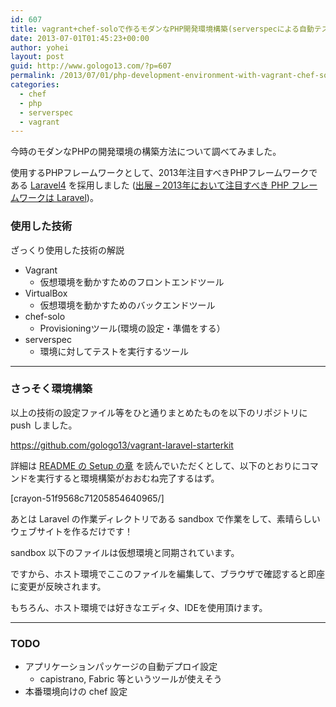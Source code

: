 ```yaml
---
id: 607
title: vagrant+chef-soloで作るモダンなPHP開発環境構築(serverspecによる自動テスト付き）
date: 2013-07-01T01:45:23+00:00
author: yohei
layout: post
guid: http://www.gologo13.com/?p=607
permalink: /2013/07/01/php-development-environment-with-vagrant-chef-solo-laravel-serverspec/
categories:
  - chef
  - php
  - serverspec
  - vagrant
---
```

今時のモダンなPHPの開発環境の構築方法について調べてみました。
  
使用するPHPフレームワークとして、2013年注目すべきPHPフレームワークである [Laravel4](http://laravel.com/docs) を採用しました ([出展 &#8211; 2013年において注目すべき PHP フレームワークは Laravel](http://blog.sarabande.jp/post/48522241291))。

### 使用した技術

ざっくり使用した技術の解説

  * Vagrant 
      * 仮想環境を動かすためのフロントエンドツール
  * VirtualBox 
      * 仮想環境を動かすためのバックエンドツール
  * chef-solo 
      * Provisioningツール(環境の設定・準備をする）
  * serverspec 
      * 環境に対してテストを実行するツール

* * *

### さっそく環境構築

以上の技術の設定ファイル等をひと通りまとめたものを以下のリポジトリに push しました。

  
https://github.com/gologo13/vagrant-laravel-starterkit

詳細は [README の Setup の章](https://github.com/gologo13/vagrant-laravel-starterkit/blob/master/README.md) を読んでいただくとして、以下のとおりにコマンドを実行すると環境構築がおおむね完了するはず。

[crayon-51f9568c71205854640965/]

あとは Laravel の作業ディレクトリである sandbox で作業をして、素晴らしいウェブサイトを作るだけです！

sandbox 以下のファイルは仮想環境と同期されています。
  
ですから、ホスト環境でここのファイルを編集して、ブラウザで確認すると即座に変更が反映されます。
  
もちろん、ホスト環境では好きなエディタ、IDEを使用頂けます。

* * *

### TODO

  * アプリケーションパッケージの自動デプロイ設定 
      * capistrano, Fabric 等というツールが使えそう
  * 本番環境向けの chef 設定